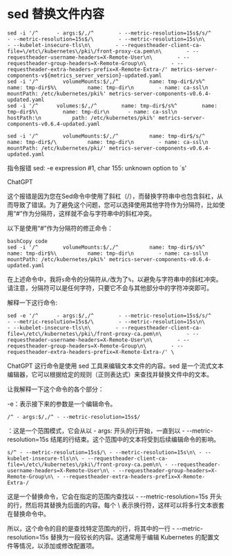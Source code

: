 # sed 替换文件内容



```shell
sed -i '/^      - args:$/,/^        - --metric-resolution=15s$/s/^        - --metric-resolution=15s$/\        - --metric-resolution=15s\n\        - --kubelet-insecure-tls\n\        - --requestheader-client-ca-file=\/etc\/kubernetes\/pki\/front-proxy-ca.pem\n\        - --requestheader-username-headers=X-Remote-User\n\        - --requestheader-group-headers=X-Remote-Group\n\        - --requestheader-extra-headers-prefix=X-Remote-Extra-/' metrics-server-components-v${metrics_server_version}-updated.yaml
sed -i '/^        volumeMounts:$/,/^          name: tmp-dir$/s%^          name: tmp-dir$%\          name: tmp-dir\n        - name: ca-ssl\n          mountPath: /etc/kubernetes/pki%' metrics-server-components-v0.6.4-updated.yaml
sed -i '/^      volumes:$/,/^        name: tmp-dir$/s%^        name: tmp-dir$%\        name: tmp-dir\n      - name: ca-ssl\n        hostPath:\n          path: /etc/kubernetes/pki%' metrics-server-components-v0.6.4-updated.yaml
```



```shell
sed -i '/^        volumeMounts:$/,/^          name: tmp-dir$/s/^          name: tmp-dir$/\          name: tmp-dir\n        - name: ca-ssl\n          mountPath: /etc/kubernetes/pki/' metrics-server-components-v0.6.4-updated.yaml 
```

指令报错 sed: -e expression #1, char 155: unknown option to `s'



ChatGPT



这个报错是因为您在Sed命令中使用了斜杠（/），而替换字符串中也包含斜杠，从而导致了错误。为了避免这个问题，您可以选择使用其他字符作为分隔符，比如使用“#”作为分隔符，这样就不会与字符串中的斜杠冲突。

以下是使用“#”作为分隔符的修正命令：

```shell
bashCopy code
sed -i '/^        volumeMounts:$/,/^          name: tmp-dir$/s%^          name: tmp-dir$%\          name: tmp-dir\n        - name: ca-ssl\n          mountPath: /etc/kubernetes/pki%' metrics-server-components-v0.6.4-updated.yaml
```

在上述命令中，我将`s`命令的分隔符从`/`改为了`%`，以避免与字符串中的斜杠冲突。请注意，分隔符可以是任何字符，只要它不会与其他部分中的字符冲突即可。





解释一下这行命令:

```shell
sed -e '/^      - args:$/,/^        - --metric-resolution=15s$/s/^        - --metric-resolution=15s$/\        - --metric-resolution=15s\n\        - --kubelet-insecure-tls\n\        - --requestheader-client-ca-file=\/etc\/kubernetes\/pki\/front-proxy-ca.pem\n\        - --requestheader-username-headers=X-Remote-User\n\        - --requestheader-group-headers=X-Remote-Group\n\        - --requestheader-extra-headers-prefix=X-Remote-Extra-/' \
```

ChatGPT
这行命令是使用 sed 工具来编辑文本文件的内容。sed 是一个流式文本编辑器，它可以根据给定的规则（正则表达式）来查找并替换文件中的文本。

让我解释一下这个命令的各个部分：

-e：表示接下来的参数是一个编辑命令。

```shell
/^ - args:$/,/^ - --metric-resolution=15s$/
```

：这是一个范围模式，它会从以 - args: 开头的行开始，一直到以 - --metric-resolution=15s 结尾的行结束。这个范围中的文本将受到后续编辑命令的影响。



```shell
s/^ - --metric-resolution=15s$/\ - --metric-resolution=15s\n\ - --kubelet-insecure-tls\n\ - --requestheader-client-ca-file=\/etc\/kubernetes\/pki\/front-proxy-ca.pem\n\ - --requestheader-username-headers=X-Remote-User\n\ - --requestheader-group-headers=X-Remote-Group\n\ - --requestheader-extra-headers-prefix=X-Remote-Extra-/
```

这是一个替换命令，它会在指定的范围内查找以 - --metric-resolution=15s 开头的行，然后将其替换为后面的内容。每个 \ 表示换行符，这样可以将多行文本嵌套在替换命令中。

所以，这个命令的目的是查找特定范围内的行，将其中的一行 - --metric-resolution=15s 替换为一段较长的内容。这通常用于编辑 Kubernetes 的配置文件等情况，以添加或修改配置项。



